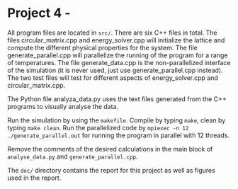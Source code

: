 # Project 4 - 

All program files are located in `src/`. There are six C++ files in total. The files circular_matrix.cpp and energy_solver.cpp will initialize the lattice and compute the different physical properties for the system. The file generate_parallel.cpp will parallelize the running of the program for a range of temperatures. The file generate_data.cpp is the non-parallelized interface of the simulation (it is never used, just use generate_parallel.cpp instead). The two test files will test for different aspects of energy_solver.cpp and circular_matrix.cpp.

The Python file analyza_data.py uses the text files generated from the C++ programs to visually analyse the data.

Run the simulation by using the `makefile`. Compile by typing `make`, clean by typing `make clean`. Run the parallelized code by `mpiexec -n 12 ./generate_parallel.out` for running the program in parallel with 12 threads.

Remove the comments of the desired calculations in the main block of `analyse_data.py` and `generate_parallel.cpp`.

The `doc/` directory contains the report for this project as well as figures used in the report.
